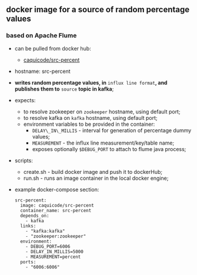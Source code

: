 ## docker image for a source of random percentage values
### based on Apache Flume

- can be pulled from docker hub:
    - [caquicode/src-percent](https://hub.docker.com/r/caquicode/src-percent/)
    
- hostname: src-percent

- __writes random percentage values, in__ ``influx line format``__, and publishes them to__ ``source`` __topic in kafka__;

- expects:
    - to resolve zookeeper on ``zookeeper`` hostname, using default port;
    - to resolve kafka on ``kafka`` hostname, using default port;
  - environment variables to be provided in the container:
    - ``DELAY\_IN\_MILLIS`` - interval for generation of percentage dummy values;
    - ``MEASUREMENT`` - the influx line measurement/key/table name;
    - exposes optionally ``$DEBUG_PORT`` to attach to flume java process;

- scripts:
    - create.sh - build docker image and push it to dockerHub;
    - run.sh - runs an image container in the local docker engine;

- example docker-compose section:

	  src-percent:
	    image: caquicode/src-percent
	    container_name: src-percent
	    depends_on:
	      - kafka
	    links:
	      - "kafka:kafka"
	      - "zookeeper:zookeeper"
	    environment:
	      - DEBUG_PORT=6006
	      - DELAY_IN_MILLIS=5000
	      - MEASUREMENT=percent
	    ports:
	      - "6006:6006"


